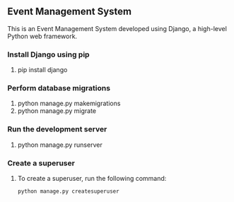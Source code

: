 ## Event Management System

This is an Event Management System developed using Django, a high-level Python web framework.

### Install Django using pip
1. pip install django


### Perform database migrations
1. python manage.py makemigrations
2. python manage.py migrate

### Run the development server
1. python manage.py runserver

### Create a superuser
1. To create a superuser, run the following command:
   ```bash
   python manage.py createsuperuser
